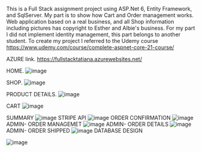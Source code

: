 This is a Full Stack assignment project using ASP.Net 6, Entity Framework, and SqlServer.
My part is to show how Cart and Order management works. 
Web application based on a real business, and all Shop information including pictures has copyright to Esther and Albie's business.
For my part I did not implement identity management, this part belongs to another student.
To create my project I referred to the Udemy course https://www.udemy.com/course/complete-aspnet-core-21-course/

AZURE link.
https://fullstacktatiana.azurewebsites.net/


HOME.
![image](https://user-images.githubusercontent.com/81549043/200728095-cbae01e8-5770-4b99-a95b-c0132ba9e452.png)

SHOP.
![image](https://user-images.githubusercontent.com/81549043/200728156-a1f8d2c6-98f7-481b-a6d4-dacf13820211.png)

PRODUCT DETAILS.
![image](https://user-images.githubusercontent.com/81549043/200728215-c01964b0-7402-4ef6-93e5-22d8fcbeadd6.png)

CART
![image](https://user-images.githubusercontent.com/81549043/200728450-7a20f4ae-9a3f-4839-9124-ef7547657ebb.png)

SUMMARY
![image](https://user-images.githubusercontent.com/81549043/200728551-bd65b063-c075-4f2b-b556-516a36782aab.png)
STRIPE API
![image](https://user-images.githubusercontent.com/81549043/200728612-3450bad2-aac6-49fb-95e3-7209fd8b0d44.png)
ORDER CONFIRMATION
![image](https://user-images.githubusercontent.com/81549043/200728719-49f883f8-a89a-4e99-ab8f-f37e409602a7.png)
ADMIN- ORDER MANAGEMET
![image](https://user-images.githubusercontent.com/81549043/200728768-84afaae8-80ff-4f98-a732-d3fd7d61b572.png)
ADMIN- ORDER DETAILS
![image](https://user-images.githubusercontent.com/81549043/200728857-577aebec-3acb-4c28-8bd5-a06498f1030e.png)
ADMIN- ORDER SHIPPED
![image](https://user-images.githubusercontent.com/81549043/200728977-2a8275b9-14e7-4465-8f1d-073263782551.png)
DATABASE DESIGN

![image](https://user-images.githubusercontent.com/81549043/200746845-4e0f2887-ebd7-4e8a-b4e3-b720ae0f8aad.png)
